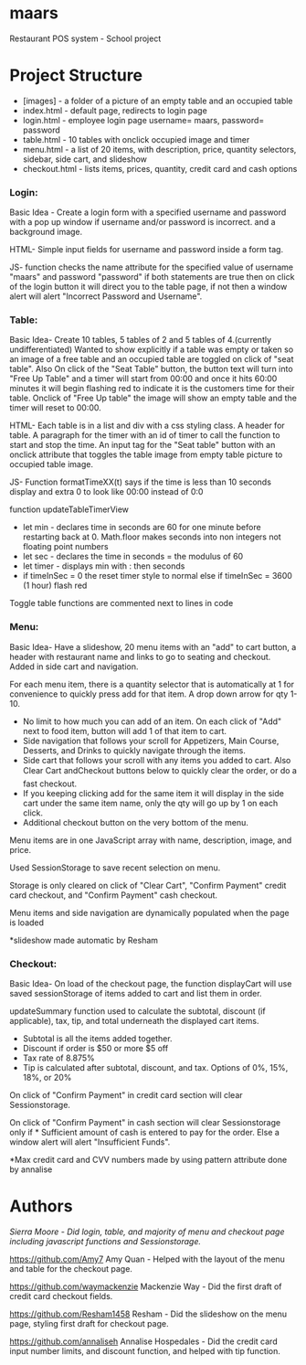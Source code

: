 # maars
Restaurant POS system - School project

# Project Structure
* [images]   - a folder of a picture of an empty table and an occupied table
* index.html - default page, redirects to login page
* login.html - employee login page username= maars, password= password
* table.html - 10 tables with onclick occupied image and timer
* menu.html  - a list of 20 items, with description, price, quantity selectors, sidebar, side cart, and slideshow
* checkout.html - lists items, prices, quantity, credit card and cash options

### **Login:**
Basic Idea - Create a login form with a specified username and password with a pop up window if username and/or password is incorrect.
and a background image.

HTML- Simple input fields for username and password inside a form tag.

JS- function checks the name attribute for the specified value of username "maars" and password "password" if both statements are true then on click of the login button it will direct you to the table page,
if not then a window alert will alert "Incorrect Password and Username".

### **Table:**
Basic Idea- Create 10 tables, 5 tables of 2 and 5 tables of 4.(currently undifferentiated) Wanted to show explicitly if a table was empty or taken so an image of a free table and an occupied table are toggled on click of "seat table".
 Also On click of the "Seat Table" button, the button text will turn into "Free Up Table" and a timer will start from 00:00 and once it hits 60:00 minutes it will begin flashing red to indicate it is the customers time for their table.
 Onclick of "Free Up table" the image will show an empty table and the timer will reset to 00:00.

HTML- Each table is in a list and div with a css styling class. A header for table. A paragraph for the timer with an id of timer to call the function to start and stop the time.
An input tag for the "Seat table" button with an onclick attribute that toggles the table image from empty table picture to occupied table image.

JS- Function formatTimeXX(t) says if the time is less than 10 seconds display and extra 0 to look like 00:00 instead of 0:0

function updateTableTimerView
* let min - declares time in seconds are 60 for one minute before restarting back at 0. Math.floor makes seconds into non integers not floating point numbers
* let sec - declares the time in seconds = the modulus of 60
* let timer - displays min with : then seconds
* if timeInSec = 0 the reset timer style to normal else if timeInSec = 3600 (1 hour) flash red
 
Toggle table functions are commented next to lines in code
 
### **Menu:**
Basic Idea- Have a slideshow, 20 menu items with an "add" to cart button, a header with restaurant name and links to go to seating and checkout. Added in side cart and navigation.

For each menu item, there is a quantity selector that is automatically at 1 for convenience to quickly press add for that item. A drop down arrow for qty 1-10.
* No limit to how much you can add of an item. On each click of "Add" next to food item, button will add 1 of that item to cart.
* Side navigation that follows your scroll for Appetizers, Main Course, Desserts, and Drinks to quickly navigate through the items.
* Side cart that follows your scroll with any items you added to cart. Also Clear Cart andCheckout buttons below to quickly clear the order, or do a fast checkout.
* If you keeping clicking add for the same item it will display in the side cart under the same item name, only the qty will go up by 1 on each click.
* Additional checkout button on the very bottom of the menu.

Menu items are in one JavaScript array with name, description, image, and price.

Used SessionStorage to save recent selection on menu.

Storage is only cleared on click of "Clear Cart", "Confirm Payment" credit card checkout, and "Confirm Payment" cash checkout.

Menu items and side navigation are dynamically populated when the page is loaded

*slideshow made automatic by Resham


### **Checkout:**
Basic Idea- On load of the checkout page, the function displayCart will use saved sessionStorage of items added to cart and list them in order.

updateSummary function used to calculate the subtotal, discount (if applicable), tax, tip, and total underneath the displayed cart items.

* Subtotal is all the items added together.
* Discount if order is $50 or more $5 off
* Tax rate of 8.875%
* Tip is calculated after subtotal, discount, and tax. Options of 0%, 15%, 18%, or 20%

On click of "Confirm Payment" in credit card section will clear Sessionstorage.

On click of "Confirm Payment" in cash section will clear Sessionstorage only if * Sufficient amount of cash is entered to pay for the order. Else a window alert will alert "Insufficient Funds".


*Max credit card and CVV numbers made by using pattern attribute done by annalise


# Authors
_Sierra Moore - Did login, table, and majority of menu and checkout page including javascript functions and Sessionstorage._

https://github.com/Amy7 Amy Quan - Helped with the layout of the menu and table for the checkout page.

https://github.com/waymackenzie Mackenzie Way - Did the first draft of credit card checkout fields.

https://github.com/Resham1458 Resham - Did the slideshow on the menu page, styling first draft for checkout page. 

https://github.com/annaliseh Annalise Hospedales - Did the credit card input number limits, and discount function, and helped with tip function.


 
